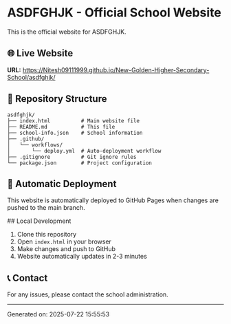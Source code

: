 # ASDFGHJK - Official School Website

This is the official website for ASDFGHJK.

## 🌐 Live Website
**URL:** https://Nitesh09111999.github.io/New-Golden-Higher-Secondary-School/asdfghjk/

## 📁 Repository Structure
```
asdfghjk/
├── index.html          # Main website file
├── README.md           # This file
├── school-info.json    # School information
├── .github/
│   └── workflows/
│       └── deploy.yml  # Auto-deployment workflow
├── .gitignore          # Git ignore rules
└── package.json        # Project configuration
```

## 🚀 Automatic Deployment
This website is automatically deployed to GitHub Pages when changes are pushed to the main branch.

##️ Local Development
1. Clone this repository
2. Open `index.html` in your browser
3. Make changes and push to GitHub
4. Website automatically updates in 2-3 minutes

## 📞 Contact
For any issues, please contact the school administration.

---
Generated on: 2025-07-22 15:55:53
